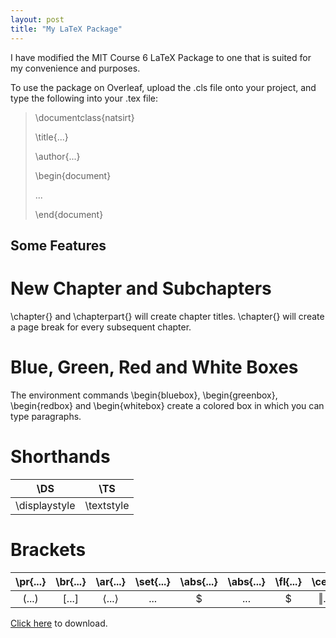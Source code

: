 ```yaml
---
layout: post
title: "My LaTeX Package"
---
```


I have modified the MIT Course 6 LaTeX Package to one that is suited for my convenience and purposes. 


To use the package on Overleaf, upload the .cls file onto your project, and type the following into your .tex file:

>\documentclass{natsirt}
>
>\title{...}
>
>\author{...}
>
>\begin{document}
>
>...
>
>\end{document}

## Some Features

# New Chapter and Subchapters

\chapter{} and \chapterpart{} will create chapter titles. \chapter{} will create a page break for every subsequent chapter.

# Blue, Green, Red and White Boxes

The environment commands \begin{bluebox}, \begin{greenbox}, \begin{redbox} and \begin{whitebox} create a colored box in which you can type paragraphs.

# Shorthands

| \DS           | \TS        |
|:-------------:|:----------:|
| \displaystyle | \textstyle |

# Brackets

| \pr{...} | \br{...} | \ar{...}               | \set{...} | \abs{...} | \abs{...}         | \fl{...}             | \ce{...}           |
|:--------:|:--------:|:----------------------:|:---------:|:---------:|:-----------------:|:-------------------:|:------------------:|
| $(...)$  | $[...]$  | $\langle ... \rangle$  | ${...}$   | $|...|$   | $\Vert...\Vert$   | $\lfloor...\rfloor$  | $\lceil...\rceil$  |

<a href="https://raw.githubusercontent.com/Tristanchaang/tristanchaang.github.io/main/downloads/natsirt.zip" download>Click here</a> to download.
